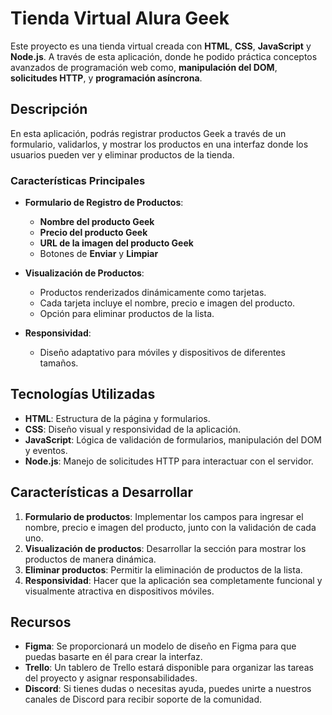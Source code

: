 # Tienda Virtual Alura **Geek**

Este proyecto es una tienda virtual creada con **HTML**, **CSS**, **JavaScript** y **Node.js**. A través de esta aplicación, donde he podido práctica conceptos avanzados de programación web como, **manipulación del DOM**, **solicitudes HTTP**, y **programación asíncrona**.

## Descripción

En esta aplicación, podrás registrar productos Geek a través de un formulario, validarlos, y mostrar los productos en una interfaz donde los usuarios pueden ver y eliminar productos de la tienda.

### Características Principales

- **Formulario de Registro de Productos**:
  - **Nombre del producto Geek**
  - **Precio del producto Geek**
  - **URL de la imagen del producto Geek**
  - Botones de **Enviar** y **Limpiar**
  
- **Visualización de Productos**:
  - Productos renderizados dinámicamente como tarjetas.
  - Cada tarjeta incluye el nombre, precio e imagen del producto.
  - Opción para eliminar productos de la lista.

- **Responsividad**:
  - Diseño adaptativo para móviles y dispositivos de diferentes tamaños.

## Tecnologías Utilizadas

- **HTML**: Estructura de la página y formularios.
- **CSS**: Diseño visual y responsividad de la aplicación.
- **JavaScript**: Lógica de validación de formularios, manipulación del DOM y eventos.
- **Node.js**: Manejo de solicitudes HTTP para interactuar con el servidor.


## Características a Desarrollar

1. **Formulario de productos**: Implementar los campos para ingresar el nombre, precio e imagen del producto, junto con la validación de cada uno.
2. **Visualización de productos**: Desarrollar la sección para mostrar los productos de manera dinámica.
3. **Eliminar productos**: Permitir la eliminación de productos de la lista.
4. **Responsividad**: Hacer que la aplicación sea completamente funcional y visualmente atractiva en dispositivos móviles.


## Recursos

- **Figma**: Se proporcionará un modelo de diseño en Figma para que puedas basarte en él para crear la interfaz.
- **Trello**: Un tablero de Trello estará disponible para organizar las tareas del proyecto y asignar responsabilidades.
- **Discord**: Si tienes dudas o necesitas ayuda, puedes unirte a nuestros canales de Discord para recibir soporte de la comunidad.
